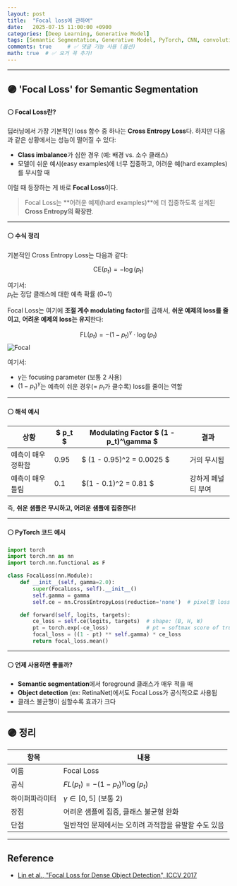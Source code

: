 ```yaml
---
layout: post
title:  "Focal loss에 관하여"
date:   2025-07-15 11:00:00 +0900
categories: [Deep Learning, Generative Model]
tags: [Semantic Segmentation, Generative Model, PyTorch, CNN, convolutional-neural-network, Deep Learning, AI, Computer Vision]
comments: true     # ✅ 댓글 기능 사용 (옵션)
math: true  # ✅ 요거 꼭 추가!
---
```


---

## 🟣  'Focal Loss' for Semantic Segmentation

#### ⚪ Focal Loss란?


딥러닝에서 가장 기본적인 loss 함수 중 하나는 **Cross Entropy Loss**다. 하지만 다음과 같은 상황에서는 성능이 떨어질 수 있다:

- **Class imbalance**가 심한 경우 (예: 배경 vs. 소수 클래스)
- 모델이 쉬운 예시(easy examples)에 너무 집중하고, 어려운 예(hard examples)를 무시할 때

이럴 때 등장하는 게 바로 **Focal Loss**이다.

> Focal Loss는 **어려운 예제(hard examples)**에 더 집중하도록 설계된 **Cross Entropy의 확장판**.

---

#### ⚪ 수식 정리

기본적인 Cross Entropy Loss는 다음과 같다:

$$
\text{CE}(p_t) = -\log(p_t)
$$

여기서:  
$p_t$는 정답 클래스에 대한 예측 확률 (0~1)

Focal Loss는 여기에 **조절 계수 modulating factor**를 곱해서, **쉬운 예제의 loss를 줄이고**, **어려운 예제의 loss는 유지**한다:

$$
\text{FL}(p_t) = -(1 - p_t)^{\gamma} \cdot \log(p_t)
$$
![Focal](https://substackcdn.com/image/fetch/$s_!8oIY!,f_auto,q_auto:good,fl_progressive:steep/https%3A%2F%2Fsubstack-post-media.s3.amazonaws.com%2Fpublic%2Fimages%2F3556b4a8-bead-41df-894f-38bcf5e29818_2738x1314.png)

여기서:
- $\gamma$는 focusing parameter (보통 2 사용)
- $(1 - p_t)^\gamma$는 예측이 쉬운 경우(= $p_t$가 클수록) loss를 줄이는 역할


---

#### ⚪ 해석 예시

| 상황             | $ p_t $ | Modulating Factor $ (1 - p_t)^\gamma $ | 결과                      |
|------------------|-----------|-----------------------------------------|---------------------------|
| 예측이 매우 정확함 | 0.95      | $ (1 - 0.95)^2 = 0.0025 $             | 거의 무시됨               |
| 예측이 매우 틀림  | 0.1       |  $(1 - 0.1)^2 = 0.81 $                | 강하게 페널티 부여       |

즉, **쉬운 샘플은 무시하고, 어려운 샘플에 집중한다!**

---

#### ⚪ PyTorch 코드 예시

```python
import torch
import torch.nn as nn
import torch.nn.functional as F

class FocalLoss(nn.Module):
    def __init__(self, gamma=2.0):
        super(FocalLoss, self).__init__()
        self.gamma = gamma
        self.ce = nn.CrossEntropyLoss(reduction='none')  # pixel별 loss 계산

    def forward(self, logits, targets):
        ce_loss = self.ce(logits, targets)  # shape: (B, H, W)
        pt = torch.exp(-ce_loss)            # pt = softmax score of true class
        focal_loss = ((1 - pt) ** self.gamma) * ce_loss
        return focal_loss.mean()
````

---

#### ⚪ 언제 사용하면 좋을까?

* **Semantic segmentation**에서 foreground 클래스가 매우 적을 때
* **Object detection** (ex: RetinaNet)에서도 Focal Loss가 공식적으로 사용됨
* 클래스 불균형이 심할수록 효과가 크다

---

## 🟣 정리

| 항목      | 내용                                      |
| ------- | --------------------------------------- |
| 이름      | Focal Loss                              |
| 공식      | $FL(p_t) = -(1 - p_t)^\gamma \log(p_t)$ |
| 하이퍼파라미터 | $\gamma \in [0, 5]$ (보통 2)              |
| 장점      | 어려운 샘플에 집중, 클래스 불균형 완화                  |
| 단점      | 일반적인 문제에서는 오히려 과적합을 유발할 수도 있음           |

---

##  Reference

* [Lin et al., "Focal Loss for Dense Object Detection", ICCV 2017](https://arxiv.org/abs/1708.02002)

